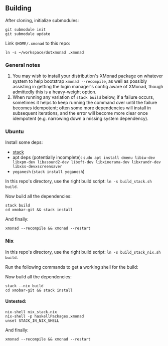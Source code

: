 
## Building

After cloning, initialize submodules:

```
git submodule init
git submodule update
```


Link `$HOME/.xmonad` to this repo:

```
ln -s ~/workspace/dotxmonad .xmonad
```

### General notes
1. You may wish to install your distribution's XMonad package on whatever system to help bootstrap `xmonad --recompile`, as well as possibly assisting in getting the login manager's config aware of XMonad, though admittedly this is a heavy-weight option.
2. When running any variation of `stack build` below, if a failure occurs,
sometimes it helps to keep running the command over until the failure
becomes idempotent; often some more dependencies will install in subsequent
iterations, and the error will become more clear once idempotent (e.g. 
narrowing down a missing system dependency).

### Ubuntu

Install some deps:

- [stack](https://docs.haskellstack.org/en/stable/install_and_upgrade/)
- apt deps (potentially incomplete): `sudo apt install dmenu libiw-dev libxpm-dev libasound2-dev libxft-dev libxinerama-dev libxrandr-dev libxss-devxscreensaver`
- `yeganesh` (`stack install yeganesh`)

In this repo's directory, use the right build script:
`ln -s build_stack.sh build`.

Now build all the dependencies:

```
stack build
cd xmobar-git && stack install
```

And finally:

```
xmonad --recompile && xmonad --restart
```

### Nix

In this repo's directory, use the right build script:
`ln -s build_stack_nix.sh build`.

Run the following commands to get a working shell for the build:


Now build all the dependencies:

```
stack --nix build
cd xmobar-git && stack install
```

#### Untested:

```
nix-shell nix_stack.nix
nix-shell -p haskellPackages.xmonad
unset STACK_IN_NIX_SHELL
```

And finally:

```
xmonad --recompile && xmonad --restart
```

